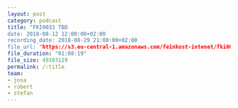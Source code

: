 ```yaml
---
layout: post
category: podcast
title: "FKI0033 TBD
date: 2018-08-12 12:00:00+02:00
recording_date: 2018-08-29 21:00:00+02:00
file_url: "https://s3.eu-central-1.amazonaws.com/feinkost-intenet/fki0033.mp3"
file_duration: "01:08:19"
file_size: 49383129
permalink: /:title
team:
- josa
- robert
- stefan
---
```

